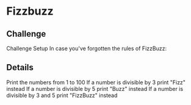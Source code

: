 # Fizzbuzz

## Challenge

Challenge Setup
In case you've forgotten the rules of FizzBuzz:

## Details

Print the numbers from 1 to 100
If a number is divisible by 3 print "Fizz" instead
If a number is divisible by 5 print "Buzz" instead
If a number is divisible by 3 and 5 print "FizzBuzz" instead